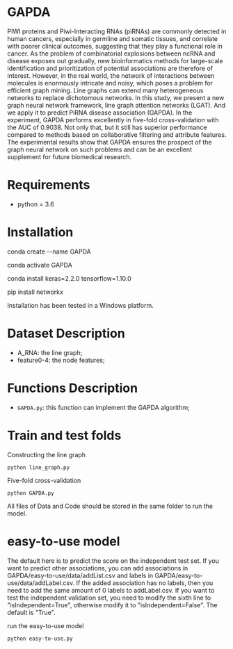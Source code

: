 # GAPDA
PIWI proteins and Piwi-Interacting RNAs (piRNAs) are commonly detected in human cancers, especially in germline and somatic tissues, and correlate with poorer clinical outcomes, suggesting that they play a functional role in cancer. As the problem of combinatorial explosions between ncRNA and disease exposes out gradually, new bioinformatics methods for large-scale identification and prioritization of potential associations are therefore of interest. However, in the real world, the network of interactions between molecules is enormously intricate and noisy, which poses a problem for efficient graph mining. Line graphs can extend many heterogeneous networks to replace dichotomous networks. In this study, we present a new graph neural network framework, line graph attention networks (LGAT). And we apply it to predict PiRNA disease association (GAPDA). In the experiment, GAPDA performs excellently in five-fold cross-validation with the AUC of 0.9038. Not only that, but it still has superior performance compared to methods based on collaborative filtering and attribute features. The experimental results show that GAPDA ensures the prospect of the graph neural network on such problems and can be an excellent supplement for future biomedical research.

# Requirements
* python = 3.6

# Installation
conda create --name GAPDA

conda activate GAPDA

conda install keras=2.2.0 tensorflow=1.10.0

pip install networkx

Installation has been tested in a Windows platform.

# Dataset Description
* A_RNA: the line graph;
* feature0-4: the node features;


# Functions Description
* ```GAPDA.py```: this function can implement the GAPDA algorithm;


# Train and test folds



Constructing the line graph

```python line_graph.py```

Five-fold cross-validation

```python GAPDA.py``` 

All files of Data and Code should be stored in the same folder to run the model.


# easy-to-use model

The default here is to predict the score on the independent test set. If you want to predict other associations, you can add associations in GAPDA/easy-to-use/data/addList.csv and labels in GAPDA/easy-to-use/data/addLabel.csv. If the added association has no labels, then you need to add the same amount of 0 labels to addLabel.csv. If you want to test the independent validation set, you need to modify the sixth line to "isIndependent=True", otherwise modify it to "isIndependent=False". The default is "True".

run the easy-to-use model

```python easy-to-use.py```



